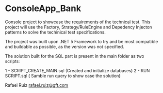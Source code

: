 # ConsoleApp_Bank

Console project to showcase the requirements of the technical test.
This project will use the Factory, Strategy/RuleEngine and Depedency Injecton patterns to solve the techinical test specifications.

The project was built upon .NET 5 Framework to try and be most compatible and buildable as possible, as the version was not specified.

The solution built for the SQL part is present in the main folder as two scripts:

1 - SCRIPT_CREATE_MAIN.sql (Created and initialize databases)
2 - RUN SCRIPT.sql ( Samble run query to show case the solution)

Rafael Ruiz
rafael.ruiz@gft.com
